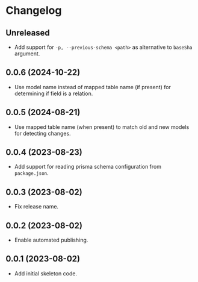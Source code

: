 # Changelog

## Unreleased

- Add support for `-p, --previous-schema <path>` as alternative to `baseSha` argument.

## 0.0.6 (2024-10-22)

- Use model name instead of mapped table name (if present) for determining if field is a relation.

## 0.0.5 (2024-08-21)

- Use mapped table name (when present) to match old and new models for detecting changes.

## 0.0.4 (2023-08-23)

- Add support for reading prisma schema configuration from `package.json`.

## 0.0.3 (2023-08-02)

- Fix release name.

## 0.0.2 (2023-08-02)

- Enable automated publishing.

## 0.0.1 (2023-08-02)

- Add initial skeleton code.
